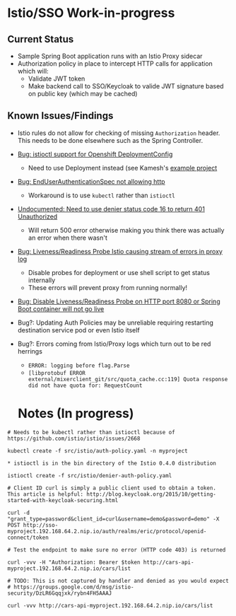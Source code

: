 # Istio/SSO Work-in-progress

## Current Status

* Sample Spring Boot application runs with an Istio Proxy sidecar
* Authorization policy in place to intercept HTTP calls for application which will:
  * Validate JWT token
  * Make backend call to SSO/Keycloak to valide JWT signature based on public key (which may be cached)

## Known Issues/Findings

* Istio rules do not allow for checking of missing `Authorization` header. This needs to be done elsewhere such as the Spring Controller.

* [Bug: istioctl support for Openshift DeploymentConfig](https://github.com/istio/issues/issues/29)
  * Need to use Deployment instead (see Kamesh's [example project](https://github.com/kameshsampath/istio-keycloak-demo/blob/98302468c0bb9cf4204b41cf2f04672c561eab05/cars-api/src/istio/cars-api-0.0.1-all.yml)

* [Bug: EndUserAuthenticationSpec not allowing http](https://github.com/istio/istio/issues/2668)
  * Workaround is to use `kubectl` rather than `istioctl` 

* [Undocumented: Need to use denier status code 16 to return 401 Unauthorized](https://github.com/googleapis/googleapis/blob/master/google/rpc/code.proto#L103)
  * Will return 500 error otherwise making you think there was actually an error when there wasn't

* [Bug: Liveness/Readiness Probe Istio causing stream of errors in proxy log](https://github.com/istio/istio/issues/2628)
  * Disable probes for deployment or use shell script to get status internally
  * These errors will prevent proxy from running normally!

* [Bug: Disable Liveness/Readiness Probe on HTTP port 8080 or Spring Boot container will not go live](https://github.com/kameshsampath/istio-keycloak-demo/issues/3)

* Bug?: Updating Auth Policies may be unreliable requiring restarting destination service pod or even Istio itself

* Bug?: Errors coming from Istio/Proxy logs which turn out to be red herrings
  * `ERROR: logging before flag.Parse`
  * `[libprotobuf ERROR external/mixerclient_git/src/quota_cache.cc:119] Quota response did not have quota for: RequestCount`


  # Notes (In progress)

```
# Needs to be kubectl rather than istioctl because of https://github.com/istio/istio/issues/2668

kubectl create -f src/istio/auth-policy.yaml -n myproject

* istioctl is in the bin directory of the Istio 0.4.0 distribution

istioctl create -f src/istio/denier-auth-policy.yaml

# Client ID curl is simply a public client used to obtain a token. This article is helpful: http://blog.keycloak.org/2015/10/getting-started-with-keycloak-securing.html

curl -d "grant_type=password&client_id=curl&username=demo&password=demo" -X POST http://sso-myproject.192.168.64.2.nip.io/auth/realms/eric/protocol/openid-connect/token

# Test the endpoint to make sure no error (HTTP code 403) is returned

curl -vvv -H "Authorization: Bearer $token http://cars-api-myproject.192.168.64.2.nip.io/cars/list

# TODO: This is not captured by handler and denied as you would expect
# https://groups.google.com/d/msg/istio-security/DzLR6Gqqjxk/rybn4FH5AAAJ

curl -vvv http://cars-api-myproject.192.168.64.2.nip.io/cars/list
```

